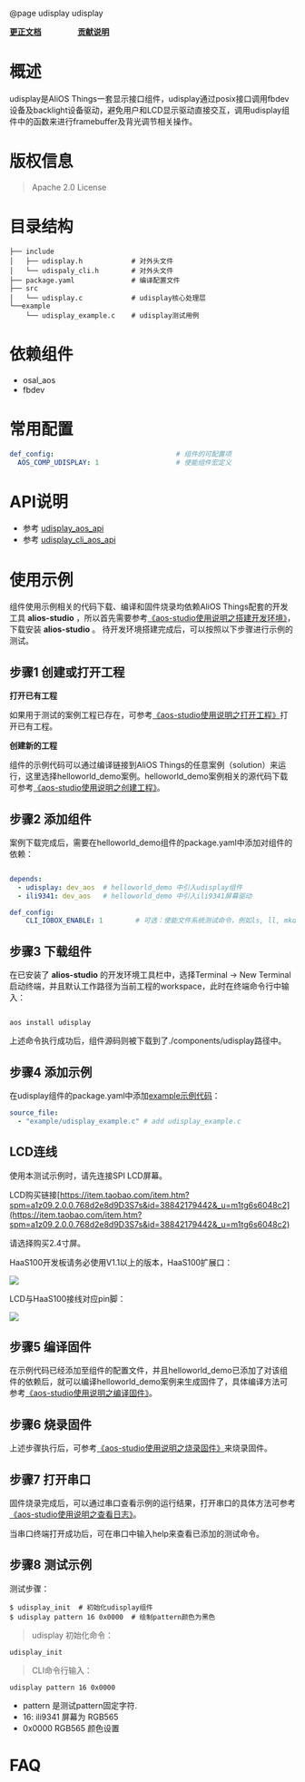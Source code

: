 @page udisplay udisplay

**[更正文档](https://gitee.com/alios-things/udisplay/edit/rel_3.3.0/README.md)** &emsp;&emsp;&emsp;&emsp; **[贡献说明](https://g.alicdn.com/alios-things-3.3/doc/contribute_doc.html)**

# 概述

udisplay是AliOS Things一套显示接口组件，udisplay通过posix接口调用fbdev设备及backlight设备驱动，避免用户和LCD显示驱动直接交互，调用udisplay组件中的函数来进行framebuffer及背光调节相关操作。

# 版权信息
> Apache 2.0 License

# 目录结构
```tree
├── include
│   ├── udisplay.h            # 对外头文件
│   └── udispaly_cli.h        # 对外头文件
├── package.yaml              # 编译配置文件
├── src
│   └── udisplay.c            # udisplay核心处理层
└──example
    └── udisplay_example.c    # udisplay测试用例
```

# 依赖组件

* osal_aos
* fbdev

# 常用配置
```yaml
def_config:                              # 组件的可配置项
  AOS_COMP_UDISPLAY: 1                   # 使能组件宏定义
```

# API说明
- 参考 [udisplay_aos_api](https://g.alicdn.com/alios-things-3.3/doc/group__udisplay__aos__api.html)
- 参考 [udisplay_cli_aos_api](https://g.alicdn.com/alios-things-3.3/doc/group__udisplay__cli__aos__api.html)

# 使用示例

组件使用示例相关的代码下载、编译和固件烧录均依赖AliOS Things配套的开发工具 **alios-studio** ，所以首先需要参考[《aos-studio使用说明之搭建开发环境》](https://g.alicdn.com/alios-things-3.3/doc/setup_env.html)，下载安装 **alios-studio** 。
待开发环境搭建完成后，可以按照以下步骤进行示例的测试。

## 步骤1 创建或打开工程

**打开已有工程**

如果用于测试的案例工程已存在，可参考[《aos-studio使用说明之打开工程》](https://g.alicdn.com/alios-things-3.3/doc/open_project.html)打开已有工程。

**创建新的工程**

组件的示例代码可以通过编译链接到AliOS Things的任意案例（solution）来运行，这里选择helloworld_demo案例。helloworld_demo案例相关的源代码下载可参考[《aos-studio使用说明之创建工程》](https://g.alicdn.com/alios-things-3.3/doc/create_project.html)。

## 步骤2 添加组件

案例下载完成后，需要在helloworld_demo组件的package.yaml中添加对组件的依赖：

```yaml

depends:
  - udisplay: dev_aos  # helloworld_demo 中引入udisplay组件
  - ili9341: dev_aos   # helloworld_demo 中引入ili9341屏幕驱动

def_config:
    CLI_IOBOX_ENABLE: 1        # 可选：使能文件系统测试命令，例如ls, ll, mkdir, touch, echo等

```

## 步骤3 下载组件

在已安装了 **alios-studio** 的开发环境工具栏中，选择Terminal -> New Terminal启动终端，并且默认工作路径为当前工程的workspace，此时在终端命令行中输入：

```shell

aos install udisplay

```

上述命令执行成功后，组件源码则被下载到了./components/udisplay路径中。

## 步骤4 添加示例
在udisplay组件的package.yaml中添加[example示例代码](https://gitee.com/alios-things/udisplay/tree/rel_3.3.0/example)：

```yaml
source_file:
  - "example/udisplay_example.c" # add udisplay_example.c
```

## LCD连线
使用本测试示例时，请先连接SPI LCD屏幕。

LCD购买链接[https://item.taobao.com/item.htm?spm=a1z09.2.0.0.768d2e8d9D3S7s&id=38842179442&_u=m1tg6s6048c2](https://item.taobao.com/item.htm?spm=a1z09.2.0.0.768d2e8d9D3S7s&id=38842179442&_u=m1tg6s6048c2)

请选择购买2.4寸屏。

HaaS100开发板请务必使用V1.1以上的版本，HaaS100扩展口：

<div align=left display=flex>
    <img src="https://img-blog.csdnimg.cn/img_convert/b18b27ec7957e010d0380e76ebb33e98.png" style="max-width:90%;" />
</div>

LCD与HaaS100接线对应pin脚：

<div align=left display=flex>
    <img src="https://img-blog.csdnimg.cn/img_convert/5b2c8c014991f028978f5743ba22d193.png" style="max-width:90%;" />
</div>

## 步骤5 编译固件

在示例代码已经添加至组件的配置文件，并且helloworld_demo已添加了对该组件的依赖后，就可以编译helloworld_demo案例来生成固件了，具体编译方法可参考[《aos-studio使用说明之编译固件》](https://g.alicdn.com/alios-things-3.3/doc/build_project.html)。

## 步骤6 烧录固件

上述步骤执行后，可参考[《aos-studio使用说明之烧录固件》](https://g.alicdn.com/alios-things-3.3/doc/build_image.html)来烧录固件。

## 步骤7 打开串口

固件烧录完成后，可以通过串口查看示例的运行结果，打开串口的具体方法可参考[《aos-studio使用说明之查看日志》](_haa_s100__quick__start.html)。

当串口终端打开成功后，可在串口中输入help来查看已添加的测试命令。

## 步骤8 测试示例

测试步骤：
```shell
$ udisplay_init  # 初始化udisplay组件
$ udisplay pattern 16 0x0000  # 绘制pattern颜色为黑色
```

> udisplay 初始化命令：
```shell
udisplay_init
```

> CLI命令行输入：
```shell
udisplay pattern 16 0x0000
```

+ pattern 是测试pattern固定字符.
+ 16: ili9341 屏幕为 RGB565
+ 0x0000  RGB565 颜色设置

# FAQ
